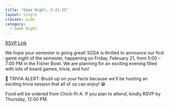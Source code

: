 ```yaml
---
title: "Game Night, 2-21-25"
layout: single
classes: wide
category:
  - Game Night
---
```



[RSVP Link](<https://urldefense.com/v3/__https://forms.gle/yYhkQwLhRaVfSNMY6__;!!KwNVnqRv!H3dTxtBlBucnUE53Em4eRddwwbjgZ8lunElTPS7_2NG00M1tsTrL6B4qvEiIKqBRzfMNl-RJuuEm9lFmZm3pkc5RWZd9ImM$>)

We hope your semester is going great! SGSA is thrilled to announce our first game night of the semester, happening on Friday, February 21, from 5:00 – 7:00 PM in the Fisher Bowl. We are planning for an exciting evening filled with lots of board games, trivia, and fun! 

🎯 TRIVIA ALERT: Brush up on your facts because we'll be hosting an exciting trivia session that all of us can enjoy! 😁


Food will be ordered from Chick-fil-A. If you plan to attend, kindly RSVP by Thursday, 12:00 PM.
